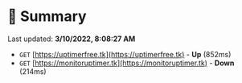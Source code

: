 # 📖 Summary
Last updated: **3/10/2022, 8:08:27 AM**

- `GET` [https://uptimerfree.tk](https://uptimerfree.tk) - **Up** (852ms)
- `GET` [https://monitoruptimer.tk](https://monitoruptimer.tk) - **Down** (214ms)
